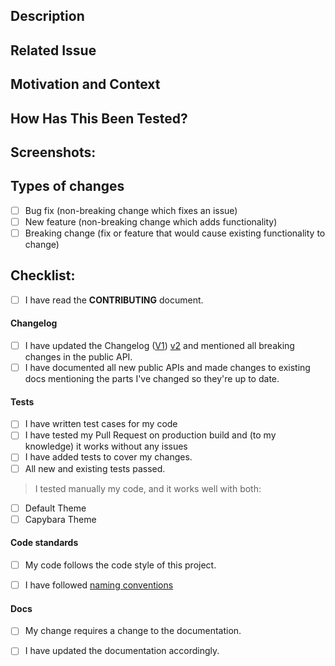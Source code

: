 <!--- Provide a general summary of your changes in the Title above -->

## Description
<!-- describe in a few words what is this Pull Request changing and why it's useful -->

## Related Issue
<!--- This project only accepts pull requests related to open issues -->
<!--- If suggesting a new feature or change, please discuss it in an issue first -->
<!--- If fixing a bug, there should be an issue describing it with steps to reproduce -->
<!--- For example closes #123  -->
<!--- Please link to the issue here: -->

## Motivation and Context
<!--- Why is this change required? What problem does it solve? -->

## How Has This Been Tested?
<!--- Please describe in detail how you tested your changes. -->
<!--- Include details of your testing environment, and the tests you ran to -->
<!--- see how your change affects other areas of the code, etc. -->

## Screenshots:
<!-- if appropriate, and if you made any changes in the UI layer please provide before/after screenshots -->

## Types of changes
<!--- What types of changes does your code introduce? Put an `x` in all the boxes that apply: -->
- [ ] Bug fix (non-breaking change which fixes an issue)
- [ ] New feature (non-breaking change which adds functionality)
- [ ] Breaking change (fix or feature that would cause existing functionality to change)

## Checklist:
<!--- Go over all the following points, and put an `x` in all the boxes that apply. -->
<!--- If you're unsure about any of these, don't hesitate to ask. We're here to help! -->
- [ ] I have read the **CONTRIBUTING** document.

#### Changelog
- [ ] I have updated the Changelog ([V1](https://github.com/DivanteLtd/vue-storefront/blob/develop/CHANGELOG.md)) [v2](https://docs-next.vuestorefront.io/contributing/creating-changelog.html) and mentioned all breaking changes in the public API.
- [ ] I have documented all new public APIs and made changes to existing docs mentioning the parts I've changed so they're up to date.

#### Tests
- [ ] I have written test cases for my code
- [ ] I have tested my Pull Request on production build and (to my knowledge) it works without any issues
- [ ] I have added tests to cover my changes.
- [ ] All new and existing tests passed.
<!-- VSF 1 only -->
> I tested manually my code, and it works well with both:
- [ ] Default Theme
- [ ] Capybara Theme

#### Code standards
- [ ] My code follows the code style of this project.
<!-- VSF 2 only -->
- [ ] I have followed [naming conventions](https://github.com/kettanaito/naming-cheatsheet)

#### Docs
- [ ] My change requires a change to the documentation.
- [ ] I have updated the documentation accordingly.

